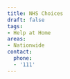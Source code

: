 ```yaml
---
title: NHS Choices
draft: false
tags:
- Help at Home
areas:
- Nationwide
contact:
  phone:
  - '111'
---
```


